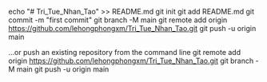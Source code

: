 echo "# Tri_Tue_Nhan_Tao" >> README.md
git init
git add README.md
git commit -m "first commit"
git branch -M main
git remote add origin https://github.com/lehongphongxm/Tri_Tue_Nhan_Tao.git
git push -u origin main

…or push an existing repository from the command line
git remote add origin https://github.com/lehongphongxm/Tri_Tue_Nhan_Tao.git
git branch -M main
git push -u origin main